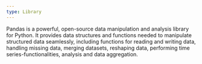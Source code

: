 ```yaml
---
type: Library
---
```


Pandas is a powerful, open-source data manipulation and analysis library for Python. It provides data structures and functions needed to manipulate structured data seamlessly, including functions for reading and writing data, handling missing data, merging datasets, reshaping data, performing time series-functionalities, analysis and data aggregation.